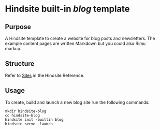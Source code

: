 # Hindsite built-in _blog_ template

## Purpose
A Hindsite template to create a website for blog posts and newsletters.
The example content pages are written Markdown but you could also Rimu markup.

## Structure
Refer to [Sites](https://srackham.github.io/hindsite/index.html#sites) in the
Hindsite Reference.

## Usage
To create, build and launch a new blog site run the following commands:

```
mkdir hindsite-blog
cd hindsite-blog
hindsite init -builtin blog
hindsite serve -launch
```